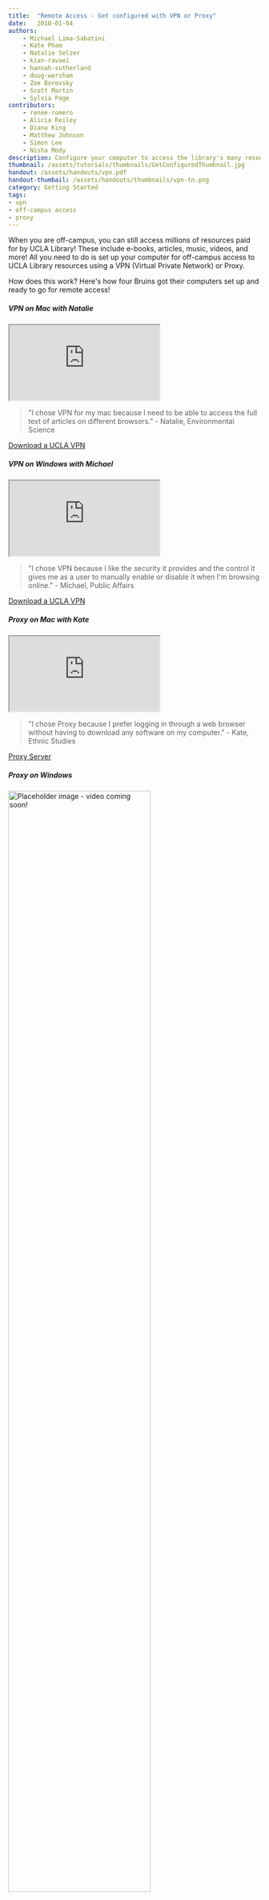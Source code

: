 ```yaml
---
title:  "Remote Access - Get configured with VPN or Proxy"
date:   2010-01-04
authors: 
    - Michael Lima-Sabatini
    - Kate Pham
    - Natalie Selzer
    - kian-ravaei
    - hannah-sutherland
    - doug-worsham
    - Zoe Borovsky
    - Scott Martin
    - Sylvia Page
contributors:
    - renee-romero
    - Alicia Reiley
    - Diana King
    - Matthew Johnson
    - Simon Lee
    - Nisha Mody
description: Configure your computer to access the library's many resources.
thumbnail: /assets/tutorials/thumbnails/GetConfiguredThumbnail.jpg
handout: /assets/handouts/vpn.pdf
handout-thumbail: /assets/handouts/thumbnails/vpn-tn.png
category: Getting Started
tags:
- vpn
- off-campus access
- proxy
---
```


<p class="intro">When you are off-campus, you can still access millions of resources paid for by UCLA Library! These include e-books, articles, music, videos, and more! All you need to do is set up your computer for off-campus access to UCLA Library resources using a VPN (Virtual Private Network) or Proxy.</p>

<p class="intro">How does this work? Here's how four Bruins got their computers set up and ready to go for remote access!</p>

<div class="row">
    <div class="col-sm-12 col-md-6 mb-3">
        <div class="card h-100">
          <h5 class="card-header">VPN on Mac with Natalie</h5>
          <div class="card-body">
              <div class="embed-responsive embed-responsive-16by9">
                <iframe src="https://www.youtube.com/embed/BimOWaDxk4Y" frameborder="1" allow="accelerometer; autoplay; encrypted-media; gyroscope; picture-in-picture" allowfullscreen></iframe>
              </div>
              <blockquote>"I chose VPN for my mac because I need to be able to access the full text of articles on different browsers." - Natalie, Environmental Science</blockquote>
            <a href="https://www.it.ucla.edu/it-support-center/services/virtual-private-network-vpn-clients" class="btn btn-primary">Download a UCLA VPN</a>
            </div>
        </div>
    </div>
        <div class="col-sm-12 col-md-6 mb-3">
        <div class="card h-100">
          <h5 class="card-header">VPN on Windows with Michael</h5>
          <div class="card-body">
              <div class="embed-responsive embed-responsive-16by9">
                <iframe src="https://www.youtube.com/embed/ZuZclnEuvlo" frameborder="1" allow="accelerometer; autoplay; encrypted-media; gyroscope; picture-in-picture" allowfullscreen></iframe>
                </div>
              <blockquote>"I chose VPN because I like the security it provides and the control it gives me as a user to manually enable or disable it when I'm browsing online." - Michael, Public Affairs</blockquote>
            <a href="https://www.it.ucla.edu/it-support-center/services/virtual-private-network-vpn-clients" class="btn btn-primary">Download a UCLA VPN</a>
            </div>
        </div>
    </div>
</div>

<div class="row">
    <div class="col-sm-12 col-md-6 mb-3">
        <div class="card h-100">
          <h5 class="card-header">Proxy on Mac with Kate</h5>
          <div class="card-body">
              <div class="embed-responsive embed-responsive-16by9">
                <iframe src="https://www.youtube.com/embed/h1vVy_WuxYk" frameborder="1" allow="accelerometer; autoplay; encrypted-media; gyroscope; picture-in-picture" allowfullscreen></iframe>
              </div>
              <blockquote>"I chose Proxy because I prefer logging in through a web browser without having to download any software on my computer." - Kate, Ethnic Studies</blockquote>
            <a href="https://www.it.ucla.edu/it-support-center/services/proxy-server" class="btn btn-primary">Proxy Server</a>
            </div>
        </div>
    </div>
        <div class="col-sm-12 col-md-6 mb-3">
        <div class="card h-100">
          <h5 class="card-header">Proxy on Windows</h5>
          <div class="card-body text-center">
                <img src="{{ '/assets/images/icons/np_video_1709497_808080.png' | relative_url }}" alt="Placeholder image - video coming soon!" class="img-fluid my-0 py-0" height="75%" width="75%" />
              <blockquote>Coming soon!</blockquote>
            </div>
        </div>
    </div>
</div>

<h2 class="mt-5">Want a visual overview of the connection process?</h2>
<ul class="list-unstyled">
  <li class="media">
      <a href="https://ucla.box.com/s/gqyc4gmi2qi5teozk982jh38wh98up21" target="_blank">
          <img src="{{ '/assets/images/vpn-connection-handout-icon.jpg' | relative_url }}" class="mr-3" style="width: 150px;" alt="VPN remote access process overview handout"></a>
    <div class="media-body">
      Check out this handout that guides you through the VPN connection process from start to finish, step-by-step!<br>
         <a href="https://ucla.box.com/s/gqyc4gmi2qi5teozk982jh38wh98up21" target="_blank" class="btn btn-primary">PDF Handout</a>
        <blockquote> - Thanks to Zoe Borovsky for making this great handout!</blockquote>
    </div>
  </li>
</ul>


<h2>Looking for more help?</h2>

<p>You can download this <a href="https://www.library.ucla.edu/sites/default/files/Off%20Campus%20Access%20to%20Online%20Resources%20-%20v3.pdf" target="_blank">Printable Handout on Off Campus Access to Online Resources</a>, or visit the <a href="http://www.library.ucla.edu/use/computers-computing-services/connect-campus" target="_blank">library website for more information on how to get configured</a>!</p>



<!-- include embed-and-share-buttons.html ? -->
